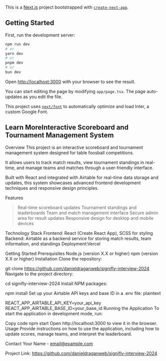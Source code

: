 This is a [Next.js](https://nextjs.org/) project bootstrapped with [`create-next-app`](https://github.com/vercel/next.js/tree/canary/packages/create-next-app).

## Getting Started

First, run the development server:

```bash
npm run dev
# or
yarn dev
# or
pnpm dev
# or
bun dev
```

Open [http://localhost:3000](http://localhost:3000) with your browser to see the result.

You can start editing the page by modifying `app/page.tsx`. The page auto-updates as you edit the file.

This project uses [`next/font`](https://nextjs.org/docs/basic-features/font-optimization) to automatically optimize and load Inter, a custom Google Font.

## Learn MoreInteractive Scoreboard and Tournament Management System

Overview
This project is an interactive scoreboard and tournament management system designed for table foosball competitions.

It allows users to track match results, view tournament standings in real-time, and manage teams and matches through a user-friendly interface.

Built with React and integrated with Airtable for real-time data storage and updates, this system showcases advanced frontend development techniques and responsive design principles.

Features

> Real-time scoreboard updates
> Tournament standings and leaderboards
> Team and match management interface
> Secure admin area for result updates
> Responsive design for desktop and mobile devices

Technology Stack
Frontend: React (Create React App), SCSS for styling
Backend: Airtable as a backend service for storing match results, team information, and standings
Deployment:Vercel

Getting Started
Prerequisites
Node.js (version X.X or higher)
npm (version X.X or higher)
Installation
Clone the repository:

git clone https://github.com/danieldraganweb/signifly-interview-2024
Navigate to the project directory:

cd signifly-interview-2024
Install NPM packages:

npm install
Set up your Airtable API keys and base ID in a .env file:
plaintext

REACT_APP_AIRTABLE_API_KEY=your_api_key
REACT_APP_AIRTABLE_BASE_ID=your_base_id
Running the Application
To start the application in development mode, run:

Copy code
npm start
Open http://localhost:3000 to view it in the browser.
Usage
Provide instructions on how to use the application, including how to update scores, manage teams, and interpret the leaderboard.

Contact
Your Name - email@example.com

Project Link: https://github.com/danieldraganweb/signifly-interview-2024
